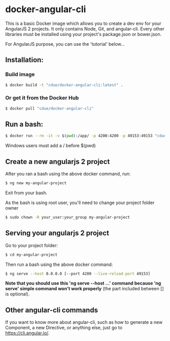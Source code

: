 # docker-angular-cli
This is a basic Docker image which allows you to create a dev env for your AngularJS 2 projects.
It only contains Node, Git, and angular-cli.
Every other libraries must be installed using your project's package.json or bower.json.

For AngularJS purpose, you can use the 'tutorial' below...

## Installation:
### Build image
```sh
$ docker build -t "cdue/docker-angular-cli:latest" .
```

### Or get it from the Docker Hub
```sh
$ docker pull "cdue/docker-angular-cli"
```

## Run a bash:
```sh
$ docker run --rm -it -v $(pwd):/app/ -p 4200:4200 -p 49153:49153 "cdue/docker-angular-cli:latest"
```
Windows users must add a / before $(pwd)

## Create a new angularjs 2 project
After you ran a bash using the above docker command, run:
```sh
$ ng new my-angular-project
```
Exit from your bash.

As the bash is using root user, you'll need to change your project folder owner
```sh
$ sudo chown -R your_user:your_group my-angular-project
```

## Serving your angularjs 2 project
Go to your project folder:
```sh
$ cd my-angular-project
```

Then run a bash using the above docker command:
```sh
$ ng serve --host 0.0.0.0 [--port 4200 --live-reload-port 49153]
```
**Note that you should use this 'ng serve --host ...' command because 'ng serve' simple command won't work properly** (the part included between [] is optional).

## Other angular-cli commands
If you want to know more about angular-cli, such as how to generate a new Component, a new Directive, or anything else, just go to https://cli.angular.io/.
